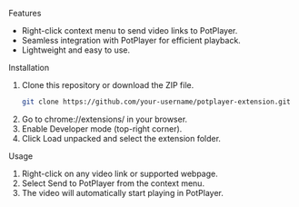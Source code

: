 Features
- Right-click context menu to send video links to PotPlayer.
- Seamless integration with PotPlayer for efficient playback.
- Lightweight and easy to use.

Installation

1. Clone this repository or download the ZIP file.
   ```bash
   git clone https://github.com/your-username/potplayer-extension.git
2. Go to chrome://extensions/ in your browser.
3. Enable Developer mode (top-right corner).
4. Click Load unpacked and select the extension folder.

Usage
1. Right-click on any video link or supported webpage.
2. Select Send to PotPlayer from the context menu.
3. The video will automatically start playing in PotPlayer.   
